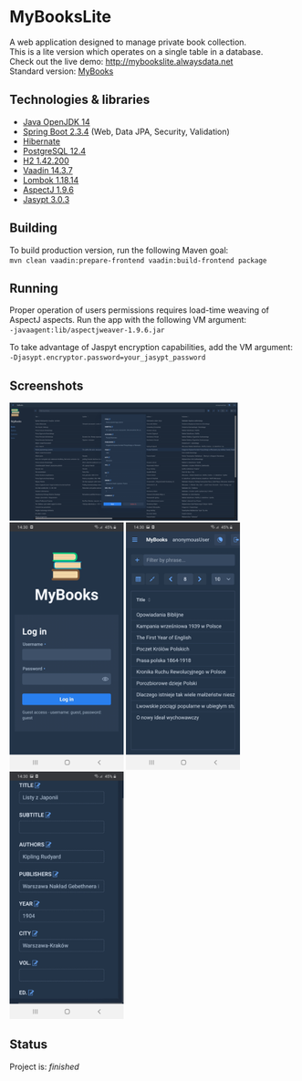 # MyBooksLite
A web application designed to manage private book collection.  <br />
This is a lite version which operates on a single table in a database. <br />
Check out the live demo: http://mybookslite.alwaysdata.net <br />
Standard version: [MyBooks](https://github.com/SokolAK/MyBooks)


## Technologies & libraries
* [Java OpenJDK 14](https://openjdk.java.net/projects/jdk/14/)
* [Spring Boot 2.3.4](https://spring.io/projects/spring-boot)
	(Web, Data JPA, Security, Validation)
* [Hibernate](https://hibernate.org/)
* [PostgreSQL 12.4](https://www.postgresql.org/)
* [H2 1.42.200](https://www.h2database.com/html/main.html)
* [Vaadin 14.3.7](https://vaadin.com/)
* [Lombok 1.18.14](https://projectlombok.org/)
* [AspectJ 1.9.6](https://www.eclipse.org/aspectj/)
* [Jasypt 3.0.3](http://www.jasypt.org/)


## Building
To build production version, run the following Maven goal: <br />
`mvn clean vaadin:prepare-frontend vaadin:build-frontend package`


## Running
Proper operation of users permissions requires load-time weaving of AspectJ aspects. 
Run the app with the following VM argument: <br />
`-javaagent:lib/aspectjweaver-1.9.6.jar`

To take advantage of Jaspyt encryption capabilities, add the VM argument: <br />
`-Djasypt.encryptor.password=your_jasypt_password`


## Screenshots
<img src="./screenshots/3.png" width="400"> <br />
<img src="./screenshots/A1.jpg" width="200"> <img src="./screenshots/A2.jpg" width="200"> <img src="./screenshots/A3.jpg" width="200">


## Status
Project is: _finished_

